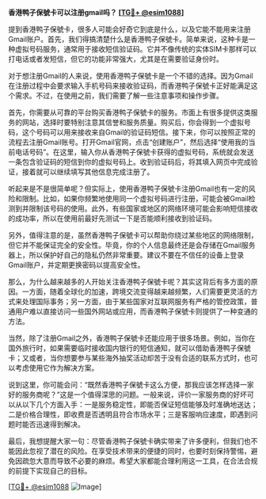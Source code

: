 **香港鸭子保號卡可以注册gmail吗？ [[TG💪+ @esim1088](https://t.me/s/esim1088)]**

提到香港鸭子保號卡，很多人可能会好奇它到底是什么，以及它能不能用来注册Gmail账户。首先，我们得搞清楚什么是香港鸭子保號卡。简单来说，这种卡是一种虚拟号码服务，通常用于接收短信验证码。它并不像传统的实体SIM卡那样可以打电话或者发短信，但它的功能非常强大，尤其是在需要验证身份时。

对于想注册Gmail的人来说，使用香港鸭子保號卡是一个不错的选择。因为Gmail在注册过程中会要求输入手机号码来接收验证码，而香港鸭子保號卡正好能满足这个需求。不过，在使用之前，我们需要了解一些注意事项和操作步骤。

首先，你需要从可靠的平台购买香港鸭子保號卡的服务。市面上有很多提供这类服务的网站，选择时要特别注意其信誉和服务质量。购买后，你会得到一个虚拟号码，这个号码可以用来接收来自Gmail的验证码短信。接下来，你可以按照正常的流程去注册Gmail账号。打开Gmail官网，点击“创建账户”，然后选择“使用我的当前电话号码”。在这里，输入你从香港鸭子保號卡获得的虚拟号码，系统就会发送一条包含验证码的短信到你的虚拟号码上。收到验证码后，将其填入网页中完成验证，接着就可以继续填写其他信息完成注册了。

听起来是不是很简单呢？但实际上，使用香港鸭子保號卡注册Gmail也有一定的风险和限制。比如，如果你频繁地使用同一个虚拟号码进行注册，可能会被Gmail检测到并限制该号码的使用。此外，有些国家或地区的网络环境可能会影响短信接收的成功率，所以在使用前最好先测试一下是否能顺利接收到验证码。

另外，值得注意的是，虽然香港鸭子保號卡可以帮助你绕过某些地区的网络限制，但它并不能保证完全的安全性。毕竟，你的个人信息最终还是会存储在Gmail服务器上，所以保护好自己的隐私仍然非常重要。建议不要在不信任的设备上登录Gmail账户，并定期更换密码以提高安全性。

那么，为什么越来越多的人开始关注香港鸭子保號卡呢？其实这背后有多方面的原因。一方面，随着全球化的加速，跨境交流变得越来越频繁，人们需要更灵活的方式来处理国际事务；另一方面，由于某些国家对互联网服务有严格的管控政策，普通用户难以直接访问一些国外网站或应用，而香港鸭子保號卡则提供了一种变通的方法。

当然，除了注册Gmail之外，香港鸭子保號卡还能应用于很多场景。例如，当你在国外旅行时，如果需要临时接收国内银行的短信通知，就可以借助香港鸭子保號卡；又或者，当你想要参与某些海外抽奖活动却苦于没有合适的联系方式时，也可以考虑使用它作为解决方案。

说到这里，你可能会问：“既然香港鸭子保號卡这么方便，那我应该怎样选择一家好的服务商呢？”这是一个值得深思的问题。一般来说，评价一家服务商的好坏可以从以下几个方面入手：一是服务稳定性，即能否保证短信能够及时准确地送达；二是价格合理性，即收费是否透明且符合市场水平；三是客服响应速度，即遇到问题时能否迅速得到解决。

最后，我想提醒大家一句：尽管香港鸭子保號卡确实带来了许多便利，但我们也不能因此忽视了潜在的风险。在享受技术带来的便捷的同时，也要时刻保持警惕，避免因疏忽大意而导致不必要的麻烦。希望大家都能合理利用这一工具，在合法合规的前提下实现自己的目标。

[[TG💪+ @esim1088](https://t.me/s/esim1088) ![Image](https://i.postimg.cc/4NQfJmqS/Snipaste-2025-05-13-00-14-12.png)]